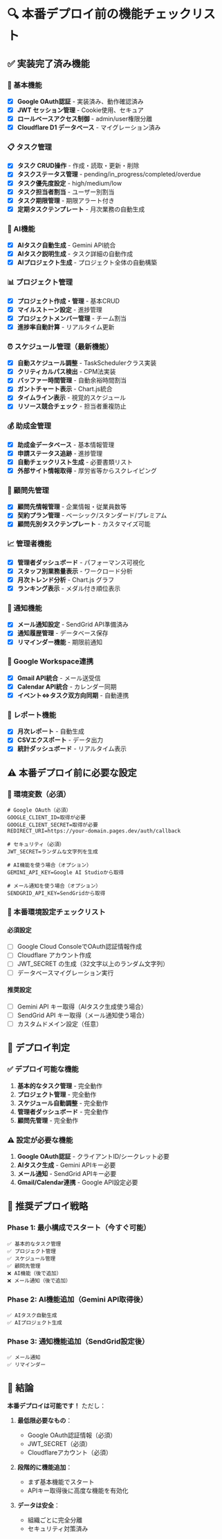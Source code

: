 # 🔍 本番デプロイ前の機能チェックリスト

## ✅ 実装完了済み機能

### 🔐 基本機能
- [x] **Google OAuth認証** - 実装済み、動作確認済み
- [x] **JWT セッション管理** - Cookie使用、セキュア
- [x] **ロールベースアクセス制御** - admin/user権限分離
- [x] **Cloudflare D1 データベース** - マイグレーション済み

### 📋 タスク管理
- [x] **タスク CRUD操作** - 作成・読取・更新・削除
- [x] **タスクステータス管理** - pending/in_progress/completed/overdue
- [x] **タスク優先度設定** - high/medium/low
- [x] **タスク担当者割当** - ユーザー別割当
- [x] **タスク期限管理** - 期限アラート付き
- [x] **定期タスクテンプレート** - 月次業務の自動生成

### 🤖 AI機能
- [x] **AIタスク自動生成** - Gemini API統合
- [x] **AIタスク説明生成** - タスク詳細の自動作成
- [x] **AIプロジェクト生成** - プロジェクト全体の自動構築

### 📊 プロジェクト管理
- [x] **プロジェクト作成・管理** - 基本CRUD
- [x] **マイルストーン設定** - 進捗管理
- [x] **プロジェクトメンバー管理** - チーム割当
- [x] **進捗率自動計算** - リアルタイム更新

### ⏰ スケジュール管理（最新機能）
- [x] **自動スケジュール調整** - TaskSchedulerクラス実装
- [x] **クリティカルパス検出** - CPM法実装
- [x] **バッファー時間管理** - 自動余裕時間割当
- [x] **ガントチャート表示** - Chart.js統合
- [x] **タイムライン表示** - 視覚的スケジュール
- [x] **リソース競合チェック** - 担当者重複防止

### 💰 助成金管理
- [x] **助成金データベース** - 基本情報管理
- [x] **申請ステータス追跡** - 進捗管理
- [x] **自動チェックリスト生成** - 必要書類リスト
- [x] **外部サイト情報取得** - 厚労省等からスクレイピング

### 👥 顧問先管理
- [x] **顧問先情報管理** - 企業情報・従業員数等
- [x] **契約プラン管理** - ベーシック/スタンダード/プレミアム
- [x] **顧問先別タスクテンプレート** - カスタマイズ可能

### 📈 管理者機能
- [x] **管理者ダッシュボード** - パフォーマンス可視化
- [x] **スタッフ別業務量表示** - ワークロード分析
- [x] **月次トレンド分析** - Chart.js グラフ
- [x] **ランキング表示** - メダル付き順位表示

### 📧 通知機能
- [x] **メール通知設定** - SendGrid API準備済み
- [x] **通知履歴管理** - データベース保存
- [x] **リマインダー機能** - 期限前通知

### 🔗 Google Workspace連携
- [x] **Gmail API統合** - メール送受信
- [x] **Calendar API統合** - カレンダー同期
- [x] **イベント⇔タスク双方向同期** - 自動連携

### 📑 レポート機能
- [x] **月次レポート** - 自動生成
- [x] **CSVエクスポート** - データ出力
- [x] **統計ダッシュボード** - リアルタイム表示

## ⚠️ 本番デプロイ前に必要な設定

### 🔑 環境変数（必須）
```env
# Google OAuth（必須）
GOOGLE_CLIENT_ID=取得が必要
GOOGLE_CLIENT_SECRET=取得が必要
REDIRECT_URI=https://your-domain.pages.dev/auth/callback

# セキュリティ（必須）
JWT_SECRET=ランダムな文字列を生成

# AI機能を使う場合（オプション）
GEMINI_API_KEY=Google AI Studioから取得

# メール通知を使う場合（オプション）
SENDGRID_API_KEY=SendGridから取得
```

### 📝 本番環境設定チェックリスト

#### 必須設定
- [ ] Google Cloud ConsoleでOAuth認証情報作成
- [ ] Cloudflare アカウント作成
- [ ] JWT_SECRET の生成（32文字以上のランダム文字列）
- [ ] データベースマイグレーション実行

#### 推奨設定
- [ ] Gemini API キー取得（AIタスク生成使う場合）
- [ ] SendGrid API キー取得（メール通知使う場合）
- [ ] カスタムドメイン設定（任意）

## 🚦 デプロイ判定

### ✅ デプロイ可能な機能
1. **基本的なタスク管理** - 完全動作
2. **プロジェクト管理** - 完全動作
3. **スケジュール自動調整** - 完全動作
4. **管理者ダッシュボード** - 完全動作
5. **顧問先管理** - 完全動作

### ⚠️ 設定が必要な機能
1. **Google OAuth認証** - クライアントID/シークレット必要
2. **AIタスク生成** - Gemini APIキー必要
3. **メール通知** - SendGrid APIキー必要
4. **Gmail/Calendar連携** - Google API設定必要

## 🎯 推奨デプロイ戦略

### Phase 1: 最小構成でスタート（今すぐ可能）
```
✅ 基本的なタスク管理
✅ プロジェクト管理
✅ スケジュール管理
✅ 顧問先管理
❌ AI機能（後で追加）
❌ メール通知（後で追加）
```

### Phase 2: AI機能追加（Gemini API取得後）
```
✅ AIタスク自動生成
✅ AIプロジェクト生成
```

### Phase 3: 通知機能追加（SendGrid設定後）
```
✅ メール通知
✅ リマインダー
```

## 📌 結論

**本番デプロイは可能です！** ただし：

1. **最低限必要なもの**：
   - Google OAuth認証情報（必須）
   - JWT_SECRET（必須）
   - Cloudflareアカウント（必須）

2. **段階的に機能追加**：
   - まず基本機能でスタート
   - APIキー取得後に高度な機能を有効化

3. **データは安全**：
   - 組織ごとに完全分離
   - セキュリティ対策済み